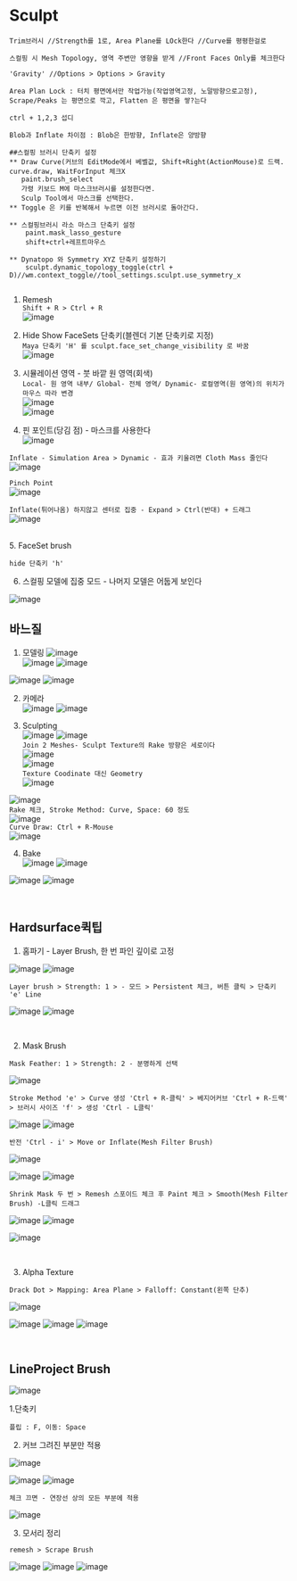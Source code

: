 Sculpt
========

```
Trim브러시 //Strength를 1로, Area Plane를 LOck한다 //Curve를 평평한걸로

스컬핑 시 Mesh Topology, 영역 주변만 영향을 받게 //Front Faces Only를 체크한다

'Gravity' //Options > Options > Gravity

Area Plan Lock : 터치 평면에서만 작업가능(작업영역고정, 노말방향으로고정),
Scrape/Peaks 는 평면으로 깍고, Flatten 은 평면을 쌓?는다

ctrl + 1,2,3 섭디

Blob과 Inflate 차이점 : Blob은 한방향, Inflate은 양방향

##스컬핑 브러시 단축키 설정
** Draw Curve(커브의 EditMode에서 베벨값, Shift+Right(ActionMouse)로 드랙. curve.draw, WaitForInput 체크X 
   paint.brush_select  
   가령 키보드 M에 마스크브러시를 설정한다면.
   Sculp Tool에서 마스크를 선택한다.
** Toggle 은 키를 반복해서 누르면 이전 브러시로 돌아간다.

** 스컬핑브러시 라소 마스크 단축키 설정
    paint.mask_lasso_gesture
    shift+ctrl+레프트마우스

** Dynatopo 와 Symmetry XYZ 단축키 설정하기
    sculpt.dynamic_topology_toggle(ctrl + D)//wm.context_toggle//tool_settings.sculpt.use_symmetry_x
    
```

1. Remesh    
`Shift + R > Ctrl + R`  
![image](https://user-images.githubusercontent.com/30430227/132807187-8b34137b-813f-473d-9968-6c7564d5e77d.png)  


2. Hide Show FaceSets 단축키(블렌더 기본 단축키로 지정)  
`Maya 단축키 'H' 를 sculpt.face_set_change_visibility 로 바꿈`  
![image](https://user-images.githubusercontent.com/30430227/137685503-a5cbe01e-3cd4-408c-8ec2-3d2e363baf9e.png)  


3. 시뮬레이션 영역 - 붓 바깥 원 영역(회색)  
`Local- 원 영역 내부/ Global- 전체 영역/ Dynamic- 로컬영역(원 영역)의 위치가 마우스 따라 변경`  
![image](https://user-images.githubusercontent.com/30430227/137698593-40d3a536-8565-4768-b031-47f81cb393a8.png)  
![image](https://user-images.githubusercontent.com/30430227/137698731-668aa8c4-19b4-4a0b-a91d-1e3d7b2656d1.png)  


4. 핀 포인트(당김 점) - 마스크를 사용한다  
![image](https://user-images.githubusercontent.com/30430227/137706169-0d141bbf-7fb5-4482-8df1-c52138acd09c.png)  

`Inflate - Simulation Area > Dynamic - 효과 키울려면 Cloth Mass 줄인다`  
![image](https://user-images.githubusercontent.com/30430227/137706509-23ffb2f2-017e-4553-a52f-d56e40876111.png)  


`Pinch Point`  
![image](https://user-images.githubusercontent.com/30430227/137706661-80d309ef-1dea-4f1c-a461-5865eb1e3689.png)  


`Inflate(튀어나옴) 하지않고 센터로 집중 - Expand > Ctrl(반대) + 드래그 `  
![image](https://user-images.githubusercontent.com/30430227/137706985-e7d1f3a4-da7b-44e6-99e9-20d176fab858.png)  

<br>
5. FaceSet brush

`hide 단축키 'h'`

6. 스컬핑 모델에 집중 모드 - 나머지 모델은 어둡게 보인다

![image](https://user-images.githubusercontent.com/30430227/150142297-68be078e-cdb3-4128-a7c1-0ea12f91b601.png)



바느질 
--------
1. 모델링 
![image](https://user-images.githubusercontent.com/30430227/132803853-c13f265f-56d2-4f53-a270-34fbe83d937f.png)  
![image](https://user-images.githubusercontent.com/30430227/132803924-ee21ef4f-11b7-44ef-809e-f715ce841082.png)
![image](https://user-images.githubusercontent.com/30430227/132803962-a57ef050-301f-47d1-81c2-3e3f404ee36f.png)  

![image](https://user-images.githubusercontent.com/30430227/132804265-d9d6e85d-fccd-4e8d-a28f-23af695e9fd9.png)
![image](https://user-images.githubusercontent.com/30430227/132804406-cf0cf61a-51cd-4a65-b18d-507c54e7fdbd.png)  

2. 카메라  
![image](https://user-images.githubusercontent.com/30430227/132804624-7ddff3e4-1b5c-487f-8d8d-d1fcf0e90b10.png)
![image](https://user-images.githubusercontent.com/30430227/132804702-ad6e4912-6482-4771-b204-2f621194155a.png)  

3. Sculpting  
![image](https://user-images.githubusercontent.com/30430227/132811799-c14d96f8-5ab6-4531-ad61-e5129d56adf5.png)
![image](https://user-images.githubusercontent.com/30430227/132804732-bbfcaf8d-53f7-4a68-b4d5-07fcc1d5071f.png)  
`Join 2 Meshes- Sculpt Texture의 Rake 방향은 세로이다`  
![image](https://user-images.githubusercontent.com/30430227/132806663-41e23944-af68-43ff-ad01-72f9ded03245.png)  
![image](https://user-images.githubusercontent.com/30430227/132806688-a604fea7-4a54-44ef-9de9-a11459f23295.png)  
`Texture Coodinate 대신 Geometry`  
![image](https://user-images.githubusercontent.com/30430227/133007245-b3f6f757-c487-48a8-a044-42c347615768.png)  


![image](https://user-images.githubusercontent.com/30430227/132809767-20046b5f-5fb4-45cd-a4d8-25d2d41134e0.png)  
`Rake 체크, Stroke Method: Curve, Space: 60 정도`  
![image](https://user-images.githubusercontent.com/30430227/132809823-00c4b572-217c-4b4c-8d5b-c9900d5492ca.png)  
`Curve Draw: Ctrl + R-Mouse`  
![image](https://user-images.githubusercontent.com/30430227/132810067-edeca65c-0790-4e0d-87c2-b20f59df90fc.png)  

4. Bake  
![image](https://user-images.githubusercontent.com/30430227/132810257-5a43177f-f3f1-4c13-992f-1c908339425d.png)
![image](https://user-images.githubusercontent.com/30430227/132810883-820800b3-7145-4690-b2c6-c83c5f2d06a9.png)  

![image](https://user-images.githubusercontent.com/30430227/132811518-cdb76a3e-2c54-4efb-ad94-bb420c78f832.png)
![image](https://user-images.githubusercontent.com/30430227/132811534-8546e60b-dd61-4c28-8bc2-14f9b77e9452.png)  

<br>

Hardsurface퀵팁 
---------------

1. 홈파기 - Layer Brush, 한 번 파인 깊이로 고정

![image](https://user-images.githubusercontent.com/30430227/149243758-665e5e29-3ef7-47ad-a3ee-5cb2b142e624.png)
![image](https://user-images.githubusercontent.com/30430227/149243770-31de86df-5a75-44b9-b034-d6e6529f51d4.png)

`Layer brush > Strength: 1 > - 모드 > Persistent 체크, 버튼 클릭 > 단축키 'e' Line`

![image](https://user-images.githubusercontent.com/30430227/149243827-c6c9b858-0bc5-4a46-9afa-a7593d3b189b.png)
![image](https://user-images.githubusercontent.com/30430227/149243852-89b0d91c-cc34-4d2f-afea-5bbc89123293.png)

<br>

2. Mask Brush 

`Mask Feather: 1 > Strength: 2 - 분명하게 선택`

![image](https://user-images.githubusercontent.com/30430227/149244342-5f1f6701-25ef-4ad6-a2ab-31d9178aac87.png)

`Stroke Method 'e' > Curve 생성 'Ctrl + R-클릭' > 베지어커브 'Ctrl + R-드랙' > 브러시 사이즈 'f' > 생성 'Ctrl - L클릭'`

![image](https://user-images.githubusercontent.com/30430227/149244874-11fc6eb2-7172-478f-9c41-355812f8aace.png)
![image](https://user-images.githubusercontent.com/30430227/149244977-73a72be3-c0fa-4dd7-b5a5-7c189b754481.png)

`반전 'Ctrl - i' > Move or Inflate(Mesh Filter Brush) `

![image](https://user-images.githubusercontent.com/30430227/149245543-5d1d4d3c-3d7a-41cf-ab61-3eb8be96d73b.png)

![image](https://user-images.githubusercontent.com/30430227/149245522-b62a7be0-acd7-4dcc-ad01-700c905ab074.png)
![image](https://user-images.githubusercontent.com/30430227/149245471-feb13109-99b9-4617-8226-d6536e8ab73a.png)

`Shrink Mask 두 번 > Remesh 스포이드 체크 후 Paint 체크 > Smooth(Mesh Filter Brush) -L클릭 드래그`

![image](https://user-images.githubusercontent.com/30430227/149245904-10363ed6-e6f8-4396-81dd-a7157d52a7f2.png)
![image](https://user-images.githubusercontent.com/30430227/149245924-d992fbe3-0ecd-4d15-9a41-be5004235216.png)

![image](https://user-images.githubusercontent.com/30430227/149245697-ada2fcdf-0cd3-4320-8472-80f007481d22.png)

<br>

3. Alpha Texture

`Drack Dot > Mapping: Area Plane > Falloff: Constant(왼쪽 단추)`

![image](https://user-images.githubusercontent.com/30430227/149246804-fb42e570-33f1-4ebf-b30b-536fea05f1aa.png)

![image](https://user-images.githubusercontent.com/30430227/149246441-84ba824d-2709-4a50-996b-a59e8ae70f93.png)
![image](https://user-images.githubusercontent.com/30430227/149246487-6d4bcfcc-c4de-4c0c-abd9-97fd0cd735c1.png)
![image](https://user-images.githubusercontent.com/30430227/149246747-cc5c2b75-62a1-4ef7-a322-afb4b9129b03.png)

<br>

LineProject Brush
-------------------

![image](https://user-images.githubusercontent.com/30430227/150132796-b3ddfae7-9dee-491f-8520-9eafd2b96157.png)

1.단축키

`플립 : F, 이동: Space`

2. 커브 그려진 부분만 적용

![image](https://user-images.githubusercontent.com/30430227/150133615-6c75484f-4ae9-434b-b6cd-334fd2201122.png)

![image](https://user-images.githubusercontent.com/30430227/150145659-d3d71e0e-42b9-4e8a-9633-a4e582e87bba.png)
![image](https://user-images.githubusercontent.com/30430227/150145721-c99543fc-9c7d-4afc-a6d5-149dc9dda57d.png)

`체크 끄면 - 연장선 상의 모든 부분에 적용`

![image](https://user-images.githubusercontent.com/30430227/150145825-46bd2aa3-4dfa-4007-aacb-0ef2fd91c275.png)

3. 모서리 정리 

`remesh > Scrape Brush`

![image](https://user-images.githubusercontent.com/30430227/150146138-509e84b5-2dbf-4636-b074-7a541df8eb4e.png)
![image](https://user-images.githubusercontent.com/30430227/150146230-6eb891b8-7215-4b53-a452-679d99a368e6.png)
![image](https://user-images.githubusercontent.com/30430227/150146283-220dc365-12b9-442e-a7d9-437a38e96044.png)





